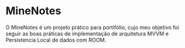 # MineNotes

O MineNotes é um projeto prático para portifólio, cujo meu objetivo foi seguir as boas práticas de implementação de arquitetura MVVM e Persistencia Local de dados com ROOM.
